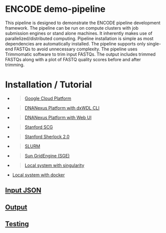ENCODE demo-pipeline
========================

This pipeline is designed to demonstrate the ENCODE pipeline development framework. The pipeline can be run on compute clusters with job submission engines or stand alone machines. It inherently makes use of parallelized/distributed computing. Pipeline installation is simple as most dependencies are automatically installed. The pipeline supports only single-end FASTQs to avoid unnecessary complexity. The pipeline uses Trimmomatic software to trim input FASTQs. The output includes trimmed FASTQs along with a plot of FASTQ quality scores before and after trimming.

# Installation / Tutorial

*  > [Google Cloud Platform](docs/tutorial_google.md)
*  > [DNANexus Platform with dxWDL CLI](docs/tutorial_dx_cli.md)
*  > [DNANexus Platform with Web UI](docs/tutorial_dx_web.md)
*  > [Stanford SCG](docs/tutorial_scg.md)
*  > [Stanford Sherlock 2.0](docs/tutorial_sherlock.md)
*  > [SLURM](docs/tutorial_slurm.md)
*  > [Sun GridEngine (SGE)](docs/tutorial_sge.md)
*  > [Local system with singularity](docs/tutorial_local_singularity.md)
* [Local system with docker](docs/tutorial_local_docker.md)


## [Input JSON](docs/input.md)

## [Output](docs/output.md)

## [Testing](docs/testing.md)

